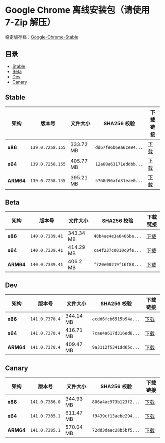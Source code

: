 # Google Chrome 离线安装包（请使用 7-Zip 解压）
稳定版存档：[Google-Chrome-Stable](https://github.com/wuyangdaily/chrome_installer/releases)

## 目录

- [Stable](#stable)
- [Beta](#beta)
- [Dev](#dev)
- [Canary](#canary)

## Stable

| 架构 | 版本号 | 文件大小 | SHA256 校验 | 下载链接 |
|------|--------|----------|-------------|----------|
| **x86** | `139.0.7258.155` | 333.72 MB | `dd67fe6b6ea6ce94...` | [下载](https://dl.google.com/release2/chrome/acbj57wq2k6dcqdfm67khvqhuasq_139.0.7258.155/139.0.7258.155_chrome_installer_uncompressed.exe) |
| **x64** | `139.0.7258.155` | 405.77 MB | `12a00a63171eddbb...` | [下载](https://dl.google.com/release2/chrome/ac3tly6emuya6wht2jjcdao4aubq_139.0.7258.155/139.0.7258.155_chrome_installer_uncompressed.exe) |
| **ARM64** | `139.0.7258.155` | 395.21 MB | `5768d96afd31eae0...` | [下载](https://dl.google.com/release2/chrome/ic5wmwmaa5tedqys5p462emclu_139.0.7258.155/139.0.7258.155_chrome_installer_uncompressed.exe) |

## Beta

| 架构 | 版本号 | 文件大小 | SHA256 校验 | 下载链接 |
|------|--------|----------|-------------|----------|
| **x86** | `140.0.7339.41` | 343.34 MB | `48b4ae4e3a6406ba...` | [下载](https://dl.google.com/release2/chrome/acp37icjnwu5owejbt7wt55zlrkq_140.0.7339.41/140.0.7339.41_chrome_installer_uncompressed.exe) |
| **x64** | `140.0.7339.41` | 414.29 MB | `ca4f237c0810c0fe...` | [下载](https://dl.google.com/release2/chrome/adwwdm5en2nlxq5v5ctlb7rix5xa_140.0.7339.41/140.0.7339.41_chrome_installer_uncompressed.exe) |
| **ARM64** | `140.0.7339.41` | 406.2 MB | `f720e00219f16f88...` | [下载](https://dl.google.com/release2/chrome/adjusr5xil6ji7udpzyuesgcpjcq_140.0.7339.41/140.0.7339.41_chrome_installer_uncompressed.exe) |

## Dev

| 架构 | 版本号 | 文件大小 | SHA256 校验 | 下载链接 |
|------|--------|----------|-------------|----------|
| **x86** | `141.0.7378.4` | 344.14 MB | `acdd6fcb6515b94a...` | [下载](https://dl.google.com/release2/chrome/lqr3hbgtzy4ibgyy5f2crqnroe_141.0.7378.4/141.0.7378.4_chrome_installer_uncompressed.exe) |
| **x64** | `141.0.7378.4` | 416.71 MB | `7cae4a617d316ed8...` | [下载](https://dl.google.com/release2/chrome/ccneb777lbesnuvoyxibq43d6q_141.0.7378.4/141.0.7378.4_chrome_installer_uncompressed.exe) |
| **ARM64** | `141.0.7378.4` | 409.47 MB | `9a3112f5341dd65c...` | [下载](https://dl.google.com/release2/chrome/achydx7cfitbqsnycrrw2g5z2m5q_141.0.7378.4/141.0.7378.4_chrome_installer_uncompressed.exe) |

## Canary

| 架构 | 版本号 | 文件大小 | SHA256 校验 | 下载链接 |
|------|--------|----------|-------------|----------|
| **x86** | `141.0.7386.0` | 344.93 MB | `806a4ac973b123f2...` | [下载](https://dl.google.com/release2/chrome/acj7n7zp5bteqml7rr7vqq426opa_141.0.7386.0/141.0.7386.0_chrome_installer_uncompressed.exe) |
| **x64** | `141.0.7385.1` | 611.47 MB | `f9439cf13aebe294...` | [下载](https://dl.google.com/release2/chrome/ac72pt3bs5rld36rfd3jklx2atwa_141.0.7385.1/141.0.7385.1_chrome_installer_uncompressed.exe) |
| **ARM64** | `141.0.7385.1` | 570.04 MB | `72dd3daac28b5bf5...` | [下载](https://dl.google.com/release2/chrome/advhmgohcnvpjmwjetci2xnaxqpq_141.0.7385.1/141.0.7385.1_chrome_installer_uncompressed.exe) |


